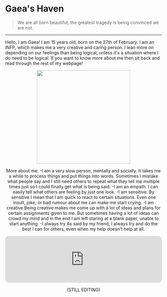 # **Gaea's Haven**

>We are all born beautiful, the greatest tragedy is being convinced we are not.

---
Hello, I am Gaea! I am 15 years old, born on the 27th of February. I am an INFP, which makes me a very creative and caring person. I lean more on depending on our feelings than being logical, unless it's a situation where I do need to be logical. If you want to know more about me then sit back and read through the rest of my webpage!

<center> <img src="https://64.media.tumblr.com/eecf5a6c777b25c93bc1f6b7d46b4961/23fb8777ada83a0d-0b/s640x960/a151094ed52e69fa9203c73cc825977ea0a55973.jpg" 
     width="300" 
     height="300" />
 

More about me:
 -I am a very slow person, mentally and socially.
  It takes me a while to process things and put things into words. Sometimes I mistake what people say and I still need others to repeat what they tell me multiple times just so I could finally get what is being said.
 -I am an empath.
  I can easily tell what others are feeling by just one look.
 -I am sensitive.
  By sensitive I mean that I am quick to react to certain situations. Even one insult, joke, or bad rumour about me can make me start crying.
 -I am creative
  Being creative makes me come up with a lot of ideas and plans for certain assignments given to me. But sometimes having a lot of ideas can crowd my mind and in the end I am left staring at a blank paper, unable to start anything.
 -I always try
  As said by my friend, I always try and do the best I can for others, even when my help doesn't help at all.
 
 
 

 


 
<iframe style="border-radius:12px" src="https://open.spotify.com/embed/track/5U5ToZKDyfVoXO9BUTVSuI?utm_source=generator" width="100%" frameBorder="0" allowfullscreen="" allow="autoplay; clipboard-write; encrypted-media; fullscreen; picture-in-picture" loading="lazy"></iframe>

(STILL EDITING)
